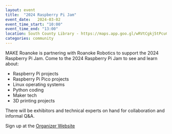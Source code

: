 ```yaml
---
layout: event
title:  "2024 Raspberry Pi Jam"
event_date:   2024-03-02
event_time_start: "10:00"
event_time_end: "13:00"
location: South County Library - https://maps.app.goo.gl/wRVtCgkj5tPcuC4a7
categories: community
---
```


MAKE Roanoke is partnering with Roanoke Robotics to support the 2024 Raspberry
Pi Jam. Come to the 2024 Raspberry Pi Jam to see and learn about:

* Raspberry Pi projects
* Raspberry Pi Pico projects
* Linux operating systems
* Python coding
* Maker tech
* 3D printing projects

There will be exhibitors and technical experts on hand for collaboration and informal Q&A.

Sign up at the [Organizer Website](https://www.meetup.com/roanoke-robotics/events/297895359/)
